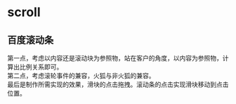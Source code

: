 # scroll
## 百度滚动条
第一点，考虑以内容还是滚动块为参照物，站在客户的角度，以内容为参照物，计算出比例关系即可。<br>
第二点，考虑滚轮事件的兼容，火狐与非火狐的兼容。<br>
最后是制作所需实现的效果，滑块的点击拖拽。滚动条的点击实现滑块移动到点击位置。<br>

